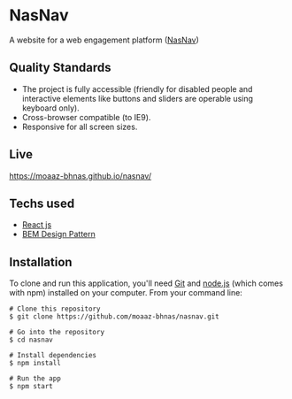 # NasNav
A website for a web engagement platform ([NasNav](http://nasorg.co/))

## Quality Standards
- The project is fully accessible (friendly for disabled people and interactive elements like buttons and sliders are operable using keyboard only).
- Cross-browser compatible (to IE9).
- Responsive for all screen sizes.

## Live
https://moaaz-bhnas.github.io/nasnav/

## Techs used
- [React js](https://reactjs.org/)    
- [BEM Design Pattern](https://en.bem.info/methodology/quick-start/)

## Installation
To clone and run this application, you'll need [Git](https://git-scm.com/)  and [node.js](https://nodejs.org/en/) (which comes with npm) installed on your computer. From your command line: 
```
# Clone this repository
$ git clone https://github.com/moaaz-bhnas/nasnav.git

# Go into the repository
$ cd nasnav

# Install dependencies
$ npm install

# Run the app
$ npm start
```
